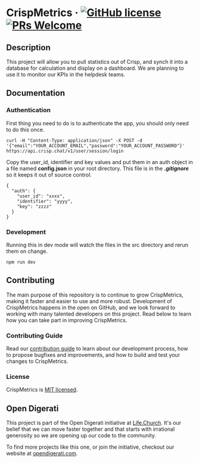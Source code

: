 # CrispMetrics &middot; [![GitHub license](https://img.shields.io/badge/license-MIT-blue.svg)](https://github.com/lifechurch/CrispMetrics/blob/master/LICENSE)[![PRs Welcome](https://img.shields.io/badge/PRs-welcome-brightgreen.svg)](https://google.com)

## Description

This project will allow you to pull statistics out of Crisp, and synch it into a database for calculation and display on a dashboard. We are planning to use it to monitor our KPIs in the helpdesk teams.

## Documentation

### Authentication

First thing you need to do is to authenticate the app, you should only need to do this once.

```
curl -H "Content-Type: application/json" -X POST -d '{"email":"YOUR_ACCOUNT_EMAIL","password":"YOUR_ACCOUNT_PASSWORD"}' https://api.crisp.chat/v1/user/session/login
```

Copy the user_id, identifier and key values and put them in an auth object in a file named __config.json__ in your root directory. This file is in the ___.gitignore___ so it keeps it out of source control.

```
{
  "auth": {
    "user_id": "xxxx",
    "identifier": "yyyy",
    "key": "zzzz"
  }
}
```

### Development

Running this in dev mode will watch the files in the src directory and rerun them on change.

```
npm run dev
```

## Contributing

The main purpose of this repository is to continue to grow CrispMetrics, making it faster and easier to use and more robust. Development of CrispMetrics happens in the open on GitHub, and we look forward to working with many talented developers on this project. Read below to learn how you can take part in improving CrispMetrics.

### Contributing Guide

Read our [contribution guide](./CONTRIBUTING.md) to learn about our development process, how to propose bugfixes and improvements, and how to build and test your changes to CrispMetrics.

### License

CrispMetrics is [MIT licensed](./LICENSE).

## Open Digerati

This project is part of the Open Digerati initiative at [Life.Church](https://life.church). It's our belief that we can move faster together and that starts with irrational generosity so we are opening up our code to the community. 

To find more projects like this one, or join the initiative, checkout our website at [opendigerati.com](https://www.opendigerati.com/).

